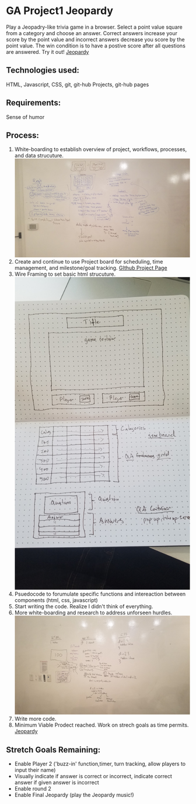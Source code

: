 # GA Project1 Jeopardy

  Play a Jeopadry-like trivia game in a browser. Select a point value square from a category and choose an answer. Correct answers increase your score by the point value and incorrect answers decrease you score by the point value. The win condition is to have a postive score after all questions are answered.
  Try it out! [Jeopardy](https://sladeinseat.github.io/GA-Project1-Jeopardy/)

## Technologies used:
  HTML, Javascript, CSS, git, git-hub Projects, git-hub pages

## Requirements:
  Sense of humor

## Process:
1. White-boarding to establish overview of project, workflows, processes, and data strucuture. ![whiteboard1](/images/whiteboard_1.jpg)
1. Create and continue to use Project board for scheduling, time management, and milestone/goal tracking.   [GIthub Project Page](https://github.com/SladeInSeat/GA-Project1-Jeopardy/projects/1)
1. Wire Framing to set basic html strucuture.![wireframe1](/images/wire_frame.jpg)
1. Psuedocode to forumulate specific functions and intereaction between components (html, css, javascript)
1. Start writing the code. Realize I didn't think of everything.
1. More white-boarding and research to address unforseen hurdles.
![whiteboard2](/images/whiteboard_2.jpg)
1. Write more code.
1. Minimum Viable Prodect reached. Work on strech goals as time permits.
[Jeopardy](https://sladeinseat.github.io/GA-Project1-Jeopardy/)



## Stretch Goals Remaining:
* Enable Player 2 ('buzz-in' function,timer, turn tracking, allow players to input their name)
* Visually indicate if answer is correct or incorrect, indicate correct answer if given answer is incorrect
* Enable round 2
* Enable Final Jeopardy (play the Jeopardy music!)

